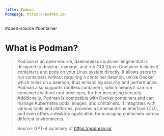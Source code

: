 ```yaml
---
title: Podman
homepage: https://podman.io/
---
```


#open-source #container

# What is Podman?

> Podman is an open-source, daemonless container engine that is designed to develop, manage, and run OCI (Open Container Initiative) containers and pods on your Linux system directly. It allows users to run containers without requiring a container daemon, unlike Docker which relies on a daemon, thus enhancing security and performance. Podman also supports rootless containers, which means it can run containers without root privileges, further increasing security. Additionally, Podman is compatible with Docker containers and can manage Kubernetes pods, images, and containers. It integrates with various tools and platforms, provides a command-line interface (CLI), and even offers a desktop application for managing containers across different environments.
>
> Source: GPT-4 summary of https://podman.io/
